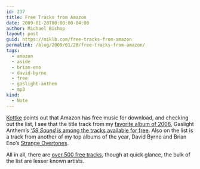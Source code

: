 ```yaml
---
id: 237
title: Free Tracks from Amazon
date: 2009-01-28T00:00:00-04:00
author: Michael Bishop
layout: post
guid: https://miklb.com/free-tracks-from-amazon
permalink: /blog/2009/01/28/free-tracks-from-amazon/
tags:
  - amazon
  - aside
  - brian-eno
  - david-byrne
  - free
  - gaslight-anthem
  - mp3
kind:
  - Note
---
```

<p><a href="http://www.kottke.org/09/01/free-music-on-amazon">Kottke</a> points out that Amazon has free music for download, and checking out the list, I see that the title track from my <a href="http://miklb.com/favorite-album-of-2008-the-gaslight-anthems-the-59-sound">favorite album of 2008</a>, Gaslight Anthem’s <a href="http://www.amazon.com/The-59-Sound/dp/B001DWXUZ6/ref=sr_1_8?ie=UTF8&s=dmusic&qid=1233190289&sr=1-8"> <cite>‘59 Sound</cite> is among the tracks available for free</a>.  Also on the list is a track from another of my top albums of the year, David Byrne and Brian Eno’s  <a href="http://www.amazon.com/Strange-Overtones/dp/B001GH3JMC/ref=sr_1_4?ie=UTF8&s=dmusic&qid=1233190289&sr=1-4">Strange Overtones</a>.</p>

<p>All in all, there are <a href="http://www.amazon.com/s/qid=1233190277/ref=sr_pg_1?ie=UTF8&rs=334897011&rh=n%3A334897011&page=1">over 500 free tracks</a>, though at quick glance, the bulk of the list are lesser known artists.</p>